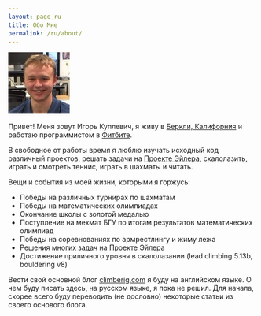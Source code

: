 ```yaml
---
layout: page_ru
title: Обо Мне
permalink: /ru/about/
---
```

![Igor Kuplevich][me]

Привет! Меня зовут Игорь Куплевич, я живу в <a href="https://ru.wikipedia.org/wiki/Беркли_(Калифорния)" target="_blank">
Беркли, Калифорния</a> и работаю программистом в <a href="http://fitbit.com" target="_blank">Фитбите</a>.

В свободное от работы время я люблю изучать исходный код различный проектов, решать задачи на
<a href="http://projecteuler.net" target="_bank">Проекте Эйлера</a>, скалолазить, играть и смотреть теннис, играть в
шахматы и читать.

Вещи и события из моей жизни, которыми я горжусь:

* Победы на различных турнирах по шахматам
* Победы на математических олимпиадах
* Окончание школы с золотой медалью
* Поступление на мехмат БГУ по итогам результатов математических олимпиад
* Победы на соревнованиях по армрестлингу и жиму лежа
* Решения <a href="https://github.com/igorekbsu/ProjectEuler" target="_bank">многих задач</a> на <a
href="http://projecteuler.net" target="_bank">Проекте Эйлера</a><br/>
* Достижение приличного уровня в скалолазании (lead climbing 5.13b, bouldering v8)

Вести свой основной блог [climberig.com](http://climberig.com) я буду на английском языке. О чем буду писать здесь, на русском
языке, я пока не решил. Для начала, скорее всего буду переводить (не дословно) некоторые статьи из своего основого блога.

[me]: /images/me.jpg  "Igor Kuplevich"
[euler_progress]: https://projecteuler.net/profile/igorekbsu.png

